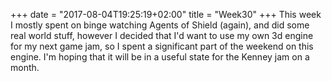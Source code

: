 +++
date = "2017-08-04T19:25:19+02:00"
title = "Week30"
+++
This week I mostly spent on binge watching Agents of Shield (again), and did some real world stuff, however I decided that I'd want to use my own 3d engine
for my next game jam, so I spent a significant part of the weekend on this engine. I'm hoping that it will be in a useful state for the Kenney jam on a month.
